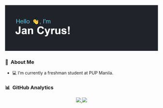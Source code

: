 ### ![](/header.png)

### 👤 &nbsp;About Me
- 💻 I’m currently a freshman student at PUP Manila.

### 📊 &nbsp;GitHub Analytics

<div align="center">
<a href="https://github.com/jancyrusm">
  <img height="180em" src="https://github-readme-stats-eight-theta.vercel.app/api?username=jancyrusm&show_icons=true&theme=react"/>
  <img height="180em" src="https://github-readme-stats.vercel.app/api/top-langs/?username=jancyrusm&layout=compact&theme=react"/>
</a>
</div>

<!---
jancyrusm/jancyrusm is a ✨ special ✨ repository because its `README.md` (this file) appears on your GitHub profile.
You can click the Preview link to take a look at your changes.
--->
